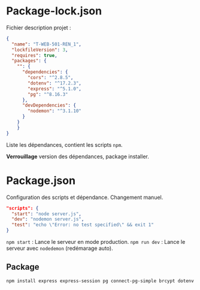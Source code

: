 # Package-lock.json
Fichier description projet :

```json
{
  "name": "T-WEB-501-REN_1",
  "lockfileVersion": 3,
  "requires": true,
  "packages": {
    "": {
      "dependencies": {
        "cors": "^2.8.5",
        "dotenv": "^17.2.3",
        "express": "^5.1.0",
        "pg": "^8.16.3"
      },
      "devDependencies": {
        "nodemon": "^3.1.10"
      }
    }
    }
}
```

Liste les dépendances, contient les scripts `npm`.

__Verrouillage__ version des dépendances, package installer.

# Package.json
Configuration des scripts et dépendance. Changement manuel.

```json
"scripts": {
  "start": "node server.js",
  "dev": "nodemon server.js",
  "test": "echo \"Error: no test specified\" && exit 1"
}
```

`npm start` : Lance le serveur en mode production.
`npm run dev` : Lance le serveur avec `nodedemon` (redémarage auto).

## Package
```bash
npm install express express-session pg connect-pg-simple brcypt dotenv nodemon validator
```
